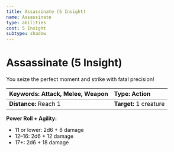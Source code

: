 ```yaml
---
title: Assassinate (5 Insight)
name: Assassinate
type: abilities
cost: 5 Insight
subtype: shadow
---
```


# Assassinate (5 Insight)

You seize the perfect moment and strike with fatal precision!

| **Keywords:** Attack, Melee, Weapon | **Type:** Action       |
| :---------------------------------- | :--------------------- |
| **Distance:** Reach 1               | **Target:** 1 creature |

**Power Roll + Agility:**

- 11 or lower: 2d6 + 8 damage
- 12–16: 2d6 + 12 damage
- 17+: 2d6 + 18 damage
